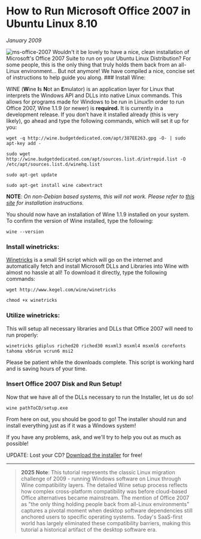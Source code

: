 # How to Run Microsoft Office 2007 in Ubuntu Linux 8.10
*January 2009*





  ![ms-office-2007](http://www.programmerfish.com/wp-content/uploads/2009/03/msoffice2007.gif) Wouldn't it be lovely to have a nice, clean installation of Microsoft's Office 2007 Suite to run on your Ubuntu Linux Distribution? For some people, this is the only thing that truly holds them back from an all\-Linux environment... But not anymore! We have compiled a nice, concise set of instructions to help guide you along. ### Install Wine:

 WINE (**W**ine **I**s **N**ot an **E**mulator) is an application layer for Linux that interprets the Windows API and DLLs into native Linux commands. This allows for programs made for Windows to be run in Linux!In order to run Office 2007, Wine 1\.1\.9 (or newer) is **required.** It is currently in a development release. If you don’t have it installed already (this is very likely), go ahead and type the following commands, which will set it up for you:


```
wget -q http://wine.budgetdedicated.com/apt/387EE263.gpg -O- | sudo apt-key add -
```

```
sudo wget http://wine.budgetdedicated.com/apt/sources.list.d/intrepid.list -O /etc/apt/sources.list.d/winehq.list
```

```
sudo apt-get update
```

```
sudo apt-get install wine cabextract
```
 **NOTE**: *On non\-Debian based systems, this will not work. Please refer to* [*this site*](http://www.winehq.org/site/download-deb "WineHQ Installation Procudures") *for installation instructions.*

 You should now have an installation of Wine 1\.1\.9 installed on your system. To confirm the version of Wine installed, type the following:


```
wine --version
```
 ### Install winetricks:

 [Winetricks](http://www.kegel.com/wine/winetricks "Winetricks Page") is a small SH script which will go on the internet and automatically fetch and install Microsoft DLLs and Libraries into Wine with almost no hassle at all! To download it directly, type the following commands:


```
wget http://www.kegel.com/wine/winetricks
```

```
chmod +x winetricks
```
 ### Utilize winetricks:

 This will setup all necessary libraries and DLLs that Office 2007 will need to run properly:


```
winetricks gdiplus riched20 riched30 msxml3 msxml4 msxml6 corefonts tahoma vb6run vcrun6 msi2
```
 Please be patient while the downloads complete. This script is working hard and is saving hours of your time.

 ### Insert Office 2007 Disk and Run Setup!

 Now that we have all of the DLLs necessary to run the Installer, let us do so!


```
wine pathToCD/setup.exe
```
 From here on out, you should be good to go! The installer should run and install everything just as if it was a Windows system!

 If you have any problems, ask, and we'll try to help you out as much as possible!

 UPDATE: Lost your CD? [Download the installer](/essays/2009-01-free_direct_download_microsoft_office_2007) for free!

---

> **2025 Note**: This tutorial represents the classic Linux migration challenge of 2009 - running Windows software on Linux through Wine compatibility layers. The detailed Wine setup process reflects how complex cross-platform compatibility was before cloud-based Office alternatives became mainstream. The mention of Office 2007 as "the only thing holding people back from all-Linux environments" captures a pivotal moment when desktop software dependencies still anchored users to specific operating systems. Today's SaaS-first world has largely eliminated these compatibility barriers, making this tutorial a historical artifact of the desktop software era.
